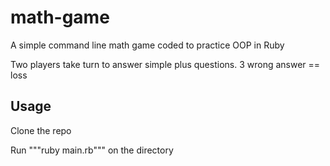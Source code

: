 # math-game
A simple command line math game coded to practice OOP in Ruby

Two players take turn to answer simple plus questions. 3 wrong answer == loss

## Usage
Clone the repo

Run """ruby main.rb""" on the directory
